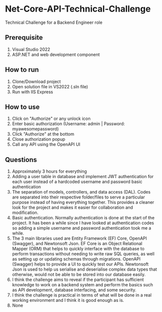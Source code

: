 # Net-Core-API-Technical-Challenge
Technical Challenge for a Backend Engineer role

## Prerequisite
1. Visual Studio 2022
2. ASP.NET and web development component

## How to run
1. Clone/Download project
2. Open solution file in VS2022 (.sln file)
3. Run with IIS Express

## How to use
1. Click on "Authorize" or any unlock icon
2. Enter basic authorization (Username: admin | Password: myawesomepassword)
3. Click "Authorize" at the bottom
4. Close authorization popup
5. Call any API using the OpenAPI UI

## Questions
1. Approximately 3 hours for everything
2. Adding a user table in database and implement JWT authentication for each user instead of a hardcoded username and password basic authentication
3. The separation of models, controllers, and data access (DAL). Codes are separated into their respective folder/files to serve a particular purpose instead of having everything together. This provides a cleaner look for the project and makes it easier for collaboration and modification.
4. Basic authentication. Normally authentication is done at the start of the project. It has been a while since I have looked at authentication codes so adding a simple username and password authentication took me a while.
5. The 3 main libraries used are Entity Framework (EF) Core, OpenAPI (Swagger), and Newtonsoft Json. EF Core is an Object Relational Mapper (ORM) that helps to quickly interface with the database to perform transactions without needing to write raw SQL queries, as well as setting up or updating schemas through migrations. OpenAPI (Swagger) helps to provide a UI to quickly test our APIs. Newtonsoft Json is used to help us serialise and deserialise complex data types that otherwise, would not be able to be stored into our database easily.
6. I think the challenge aims to reveal if the participant has sufficient knowledge to work on a backend system and perform the basics such as API development, database interfacing, and some security.
7. I think the challenge is practical in terms of what will be done in a real working environment and I think it is good enough as is.
8. None
